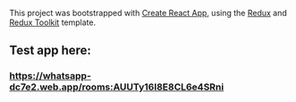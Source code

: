 This project was bootstrapped with [Create React App](https://github.com/facebook/create-react-app), using the [Redux](https://redux.js.org/) and [Redux Toolkit](https://redux-toolkit.js.org/) template.

## Test app here: 
### https://whatsapp-dc7e2.web.app/rooms:AUUTy16l8E8CL6e4SRni
